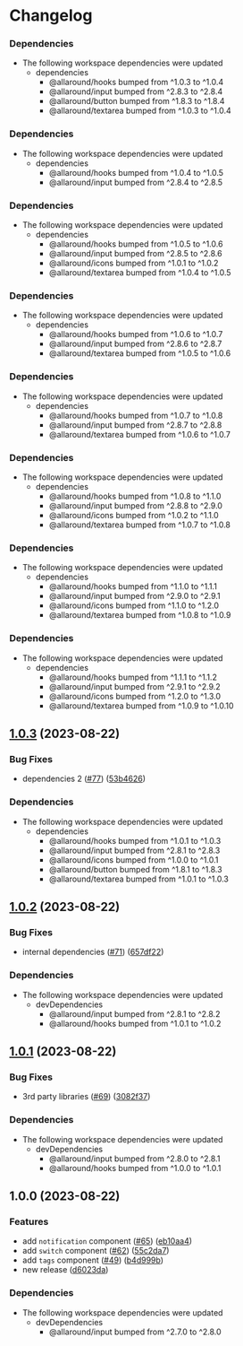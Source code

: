 # Changelog

### Dependencies

* The following workspace dependencies were updated
  * dependencies
    * @allaround/hooks bumped from ^1.0.3 to ^1.0.4
    * @allaround/input bumped from ^2.8.3 to ^2.8.4
    * @allaround/button bumped from ^1.8.3 to ^1.8.4
    * @allaround/textarea bumped from ^1.0.3 to ^1.0.4

### Dependencies

* The following workspace dependencies were updated
  * dependencies
    * @allaround/hooks bumped from ^1.0.4 to ^1.0.5
    * @allaround/input bumped from ^2.8.4 to ^2.8.5

### Dependencies

* The following workspace dependencies were updated
  * dependencies
    * @allaround/hooks bumped from ^1.0.5 to ^1.0.6
    * @allaround/input bumped from ^2.8.5 to ^2.8.6
    * @allaround/icons bumped from ^1.0.1 to ^1.0.2
    * @allaround/textarea bumped from ^1.0.4 to ^1.0.5

### Dependencies

* The following workspace dependencies were updated
  * dependencies
    * @allaround/hooks bumped from ^1.0.6 to ^1.0.7
    * @allaround/input bumped from ^2.8.6 to ^2.8.7
    * @allaround/textarea bumped from ^1.0.5 to ^1.0.6

### Dependencies

* The following workspace dependencies were updated
  * dependencies
    * @allaround/hooks bumped from ^1.0.7 to ^1.0.8
    * @allaround/input bumped from ^2.8.7 to ^2.8.8
    * @allaround/textarea bumped from ^1.0.6 to ^1.0.7

### Dependencies

* The following workspace dependencies were updated
  * dependencies
    * @allaround/hooks bumped from ^1.0.8 to ^1.1.0
    * @allaround/input bumped from ^2.8.8 to ^2.9.0
    * @allaround/icons bumped from ^1.0.2 to ^1.1.0
    * @allaround/textarea bumped from ^1.0.7 to ^1.0.8

### Dependencies

* The following workspace dependencies were updated
  * dependencies
    * @allaround/hooks bumped from ^1.1.0 to ^1.1.1
    * @allaround/input bumped from ^2.9.0 to ^2.9.1
    * @allaround/icons bumped from ^1.1.0 to ^1.2.0
    * @allaround/textarea bumped from ^1.0.8 to ^1.0.9

### Dependencies

* The following workspace dependencies were updated
  * dependencies
    * @allaround/hooks bumped from ^1.1.1 to ^1.1.2
    * @allaround/input bumped from ^2.9.1 to ^2.9.2
    * @allaround/icons bumped from ^1.2.0 to ^1.3.0
    * @allaround/textarea bumped from ^1.0.9 to ^1.0.10

## [1.0.3](https://github.com/wholesome-ghoul/allaround-components/compare/tags-v1.0.2...tags-v1.0.3) (2023-08-22)


### Bug Fixes

* dependencies 2 ([#77](https://github.com/wholesome-ghoul/allaround-components/issues/77)) ([53b4626](https://github.com/wholesome-ghoul/allaround-components/commit/53b4626c084a1ffe25655ad5fc216dfbed14b98f))


### Dependencies

* The following workspace dependencies were updated
  * dependencies
    * @allaround/hooks bumped from ^1.0.1 to ^1.0.3
    * @allaround/input bumped from ^2.8.1 to ^2.8.3
    * @allaround/icons bumped from ^1.0.0 to ^1.0.1
    * @allaround/button bumped from ^1.8.1 to ^1.8.3
    * @allaround/textarea bumped from ^1.0.1 to ^1.0.3

## [1.0.2](https://github.com/wholesome-ghoul/allaround-components/compare/tags-v1.0.1...tags-v1.0.2) (2023-08-22)


### Bug Fixes

* internal dependencies ([#71](https://github.com/wholesome-ghoul/allaround-components/issues/71)) ([657df22](https://github.com/wholesome-ghoul/allaround-components/commit/657df22f42ca6b8479dfdbad1c6acfd7fbf659fc))


### Dependencies

* The following workspace dependencies were updated
  * devDependencies
    * @allaround/input bumped from ^2.8.1 to ^2.8.2
    * @allaround/hooks bumped from ^1.0.1 to ^1.0.2

## [1.0.1](https://github.com/wholesome-ghoul/allaround-components/compare/tags-v1.0.0...tags-v1.0.1) (2023-08-22)


### Bug Fixes

* 3rd party libraries ([#69](https://github.com/wholesome-ghoul/allaround-components/issues/69)) ([3082f37](https://github.com/wholesome-ghoul/allaround-components/commit/3082f3774505776d89e605bebddd567098400fba))


### Dependencies

* The following workspace dependencies were updated
  * devDependencies
    * @allaround/input bumped from ^2.8.0 to ^2.8.1
    * @allaround/hooks bumped from ^1.0.0 to ^1.0.1

## 1.0.0 (2023-08-22)


### Features

* add `notification` component ([#65](https://github.com/wholesome-ghoul/allaround-components/issues/65)) ([eb10aa4](https://github.com/wholesome-ghoul/allaround-components/commit/eb10aa4390cb6bed47b99ff37aa630ffe82bfa19))
* add `switch` component ([#62](https://github.com/wholesome-ghoul/allaround-components/issues/62)) ([55c2da7](https://github.com/wholesome-ghoul/allaround-components/commit/55c2da7e453e9d32cde391e694482c3d604fb0d6))
* add `tags` component ([#49](https://github.com/wholesome-ghoul/allaround-components/issues/49)) ([b4d999b](https://github.com/wholesome-ghoul/allaround-components/commit/b4d999b07b08340f94e43b2236b0c1ee52a38745))
* new release ([d6023da](https://github.com/wholesome-ghoul/allaround-components/commit/d6023da6de01374d99554d3752abee62135a431f))


### Dependencies

* The following workspace dependencies were updated
  * devDependencies
    * @allaround/input bumped from ^2.7.0 to ^2.8.0
